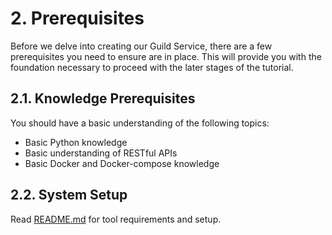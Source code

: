 # 2. Prerequisites

Before we delve into creating our Guild Service, there are a few prerequisites you need to ensure are in place. This will provide you with the foundation necessary to proceed with the later stages of the tutorial.

## 2.1. Knowledge Prerequisites

You should have a basic understanding of the following topics:

- Basic Python knowledge
- Basic understanding of RESTful APIs
- Basic Docker and Docker-compose knowledge

## 2.2. System Setup

Read [README.md](../README.md#prerequisites) for tool requirements and setup.

